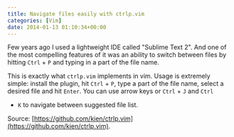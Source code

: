 ```yaml
---
title: Navigate files easily with ctrlp.vim
categories: [Vim]
date: 2014-01-13 01:10:34+00:00
---
```


Few years ago I used a lightweight IDE called "Sublime Text 2". And one of the
most compelling features of it was an ability to switch between files by
hitting `Ctrl` + `P` and typing in a part of the file name.

This is exactly what `ctrlp.vim` implements in vim. Usage is extremely simple:
install the plugin, hit `Ctrl` + `P`, type a part of the file name, select a
desired file and hit `Enter`. You can use arrow keys or `Ctrl` + `J` and `Ctrl`
+ `K` to navigate between suggested file list.

Source: [https://github.com/kien/ctrlp.vim](https://github.com/kien/ctrlp.vim).
